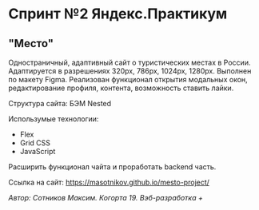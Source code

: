 # Спринт №2 Яндекс.Практикум

## "Место"
Одностраничный, адаптивный сайт о туристических местах в России. Адаптируется в разрешениях 320px, 786px, 1024px, 1280px. Выполнен по макету Figma.
Реализован функционал открытия модальных окон, редактирование профиля, контента, возможность ставить лайки.

Структура сайта: БЭМ Nested

Использумые технологии:
* Flex
* Grid CSS
* JavaScript

Расширить функционал чайта и проработать backend часть.

Ссылка на сайт: https://masotnikov.github.io/mesto-project/


*Автор: Сотников Максим. Когорта 19. Вэб-разработка +*

